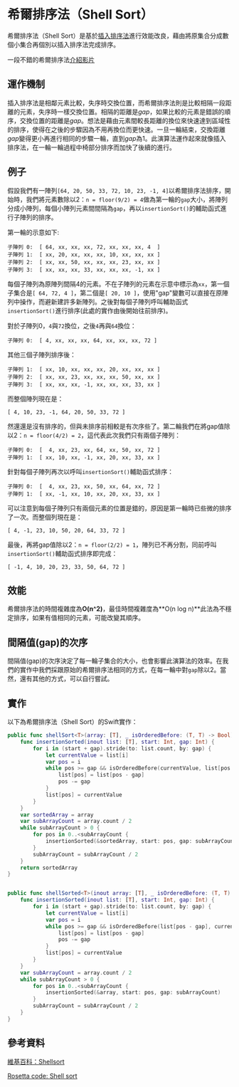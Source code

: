 # 希爾排序法（Shell Sort）

希爾排序法（Shell Sort）是基於[插入排序法](Insertion%20Sort)進行效能改良，藉由將原集合分成數個小集合再個別以插入排序法完成排序。

一段不錯的希爾排序法[介紹影片](https://www.youtube.com/watch?v=CmPA7zE8mx0)

## 運作機制

插入排序法是相鄰元素比較，失序時交換位置，而希爾排序法則是比較相隔一段距離的元素，失序時一樣交換位置。相隔的距離是*gap*，如果比較的元素是錯誤的順序，交換位置的距離是*gap*。想法是藉由元素間較長距離的換位來快速達到區域性的排序，使得在之後的步驟因為不用再換位而更快速。一旦一輪結束，交換距離*gap*變得更小再進行相同的步驟一輪，直到*gap*為1。此演算法運作起來就像插入排序法，在一輪一輪過程中椅部分排序而加快了後續的進行。

## 例子

假設我們有一陣列`[64, 20, 50, 33, 72, 10, 23, -1, 4]`以希爾排序法排序，開始時，我們將元素數除以2：`n = floor(9/2) = 4`做為第一輪的`gap`大小，將陣列分成小陣列，每個小陣列元素間間隔為`gap`，再以`insertionSort()`的輔助函式進行子陣列的排序。

第一輪的示意如下:

	子陣列 0:  [ 64, xx, xx, xx, 72, xx, xx, xx, 4  ]
	子陣列 1:  [ xx, 20, xx, xx, xx, 10, xx, xx, xx ]
	子陣列 2:  [ xx, xx, 50, xx, xx, xx, 23, xx, xx ]
	子陣列 3:  [ xx, xx, xx, 33, xx, xx, xx, -1, xx ]

每個子陣列為原陣列間隔4的元素。不在子陣列的元素在示意中標示為`xx`，第一個子集合是`[ 64, 72, 4 ]`，第二個是`[ 20, 10 ]`，使用"gap"變數可以直接在原陣列中操作，而避新建許多新陣列。之後對每個子陣列呼叫輔助函式`insertionSort()`進行排序(此處的實作由後開始往前排序)。

對於子陣列0，`4`與`72`換位，之後`4`再與`64`換位：

	子陣列 0:  [ 4, xx, xx, xx, 64, xx, xx, xx, 72 ]

其他三個子陣列排序後：

	子陣列 1:  [ xx, 10, xx, xx, xx, 20, xx, xx, xx ]
	子陣列 2:  [ xx, xx, 23, xx, xx, xx, 50, xx, xx ]
	子陣列 3:  [ xx, xx, xx, -1, xx, xx, xx, 33, xx ]

而整個陣列現在是：

	[ 4, 10, 23, -1, 64, 20, 50, 33, 72 ]

然還還是沒有排序的，但與未排序前相較是有次序些了。第二輪我們在將gap值除以2：`n = floor(4/2) = 2`，這代表此次我們只有兩個子陣列：

	子陣列 0:  [  4, xx, 23, xx, 64, xx, 50, xx, 72 ]
	子陣列 1:  [ xx, 10, xx, -1, xx, 20, xx, 33, xx ]

針對每個子陣列再次以呼叫`insertionSort()`輔助函式排序：

	子陣列 0:  [  4, xx, 23, xx, 50, xx, 64, xx, 72 ]
	子陣列 1:  [ xx, -1, xx, 10, xx, 20, xx, 33, xx ]

可以注意到每個子陣列只有兩個元素的位置是錯的，原因是第一輪時已些微的排序了一次。而整個列現在是：

	[ 4, -1, 23, 10, 50, 20, 64, 33, 72 ]

最後，再將gap值除以2：`n = floor(2/2) = 1`，陣列已不再分割，同前呼叫`insertionSort()`輔助函式排序即完成：

	[ -1, 4, 10, 20, 23, 33, 50, 64, 72 ]

## 效能

希爾排序法的時間複雜度為**O(n^2)**，最佳時間複雜度為**O(n log n)**此法為不穩定排序，如果有值相同的元素，可能改變其順序。

## 間隔值(gap)的次序

間隔值(gap)的次序決定了每一輪子集合的大小，也會影響此演算法的效率。在我們的實作中我們採跟原始的希爾排序法相同的方式，在每一輪中對`gap`除以2。當然，還有其他的方式，可以自行嘗試。

## 實作

以下為希爾排序法（Shell Sort）的Swift實作：

```swift
public func shellSort<T>(array: [T], _ isOrderedBefore: (T, T) -> Bool) -> [T] {
	func insertionSorted(inout list: [T], start: Int, gap: Int) {
		for i in (start + gap).stride(to: list.count, by: gap) {
			let currentValue = list[i]
			var pos = i
			while pos >= gap && isOrderedBefore(currentValue, list[pos - gap]) {
				list[pos] = list[pos - gap]
				pos -= gap
			}
			list[pos] = currentValue
		}
	}
	var sortedArray = array
	var subArrayCount = array.count / 2
	while subArrayCount > 0 {
		for pos in 0..<subArrayCount {
			insertionSorted(&sortedArray, start: pos, gap: subArrayCount)
		}
		subArrayCount = subArrayCount / 2
	}
	return sortedArray
}


public func shellSorted<T>(inout array: [T], _ isOrderedBefore: (T, T) -> Bool) {
	func insertionSorted(inout list: [T], start: Int, gap: Int) {
		for i in (start + gap).stride(to: list.count, by: gap) {
			let currentValue = list[i]
			var pos = i
			while pos >= gap && isOrderedBefore(list[pos - gap], currentValue) {
				list[pos] = list[pos - gap]
				pos -= gap
			}
			list[pos] = currentValue
		}
	}
	var subArrayCount = array.count / 2
	while subArrayCount > 0 {
		for pos in 0..<subArrayCount {
			insertionSorted(&array, start: pos, gap: subArrayCount)
		}
		subArrayCount = subArrayCount / 2
	}
}
```

## 參考資料

[維基百科：Shellsort](https://en.wikipedia.org/wiki/Shellsort)

[Rosetta code: Shell sort](http://rosettacode.org/wiki/Sorting_algorithms/Shell_sort)
